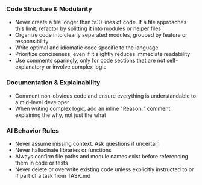 ### Code Structure & Modularity
- Never create a file longer than 500 lines of code. If a file approaches this limit, refactor by splitting it into modules or helper files
- Organize code into clearly separated modules, grouped by feature or responsibility
- Write optimal and idiomatic code specific to the language
- Prioritize conciseness, even if it slightly reduces immediate readability
- Use comments sparingly, only for code sections that are not self-explanatory or involve complex logic

### Documentation & Explainability
- Comment non-obvious code and ensure everything is understandable to a mid-level developer
- When writing complex logic, add an inline "Reason:" comment explaining the why, not just the what

### AI Behavior Rules
- Never assume missing context. Ask questions if uncertain
- Never hallucinate libraries or functions
- Always confirm file paths and module names exist before referencing them in code or tests
- Never delete or overwrite existing code unless explicitly instructed to or if part of a task from TASK.md
